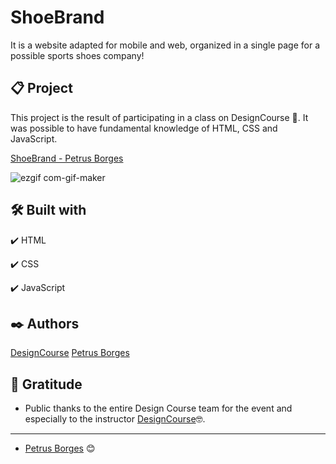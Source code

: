 # ShoeBrand

It is a website adapted for mobile and web, organized in a single page for a possible
sports shoes company!

## 📋 Project

This project is the result of participating in a class on DesignCourse 🚀. 
It was possible to have fundamental knowledge of HTML, CSS and JavaScript.

[ShoeBrand - Petrus Borges](https://petrusborges-shoebrand.netlify.app)

![ezgif com-gif-maker](https://user-images.githubusercontent.com/105453766/169511338-8f9a8ef3-c9cb-48b7-88ad-fab313b9915c.gif)

## 🛠️ Built with

✔️ HTML

✔️ CSS

✔️ JavaScript

## ✒️ Authors

[DesignCourse](https://www.youtube.com/watch?v=gXLjWRteuWI&list=PLfCPaSPS7QmFDEllBNFwjciDZl4KSUfr_&index=5&t=1294s)
[Petrus Borges](https://github.com/PetrusBorges)

## 🎁 Gratitude

- Public thanks to the entire Design Course team for the event and especially to the instructor
  [DesignCourse](https://www.youtube.com/c/DesignCourse)🤓.

---

- [Petrus Borges](https://www.linkedin.com/in/petrusborgesmachado/) 😊

